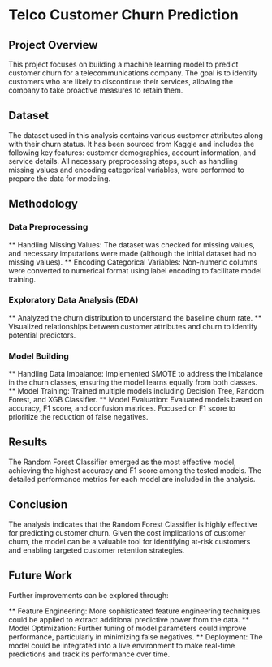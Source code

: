 # Telco Customer Churn Prediction
## Project Overview

This project focuses on building a machine learning model to predict customer churn for a telecommunications company. The goal is to identify customers who are likely to discontinue their services, allowing the company to take proactive measures to retain them.

## Dataset

The dataset used in this analysis contains various customer attributes along with their churn status. It has been sourced from Kaggle and includes the following key features: customer demographics, account information, and service details. All necessary preprocessing steps, such as handling missing values and encoding categorical variables, were performed to prepare the data for modeling.

## Methodology
### Data Preprocessing

** Handling Missing Values: The dataset was checked for missing values, and necessary imputations were made (although the initial dataset had no missing values).
** Encoding Categorical Variables: Non-numeric columns were converted to numerical format using label encoding to facilitate model training.

### Exploratory Data Analysis (EDA)

** Analyzed the churn distribution to understand the baseline churn rate.
** Visualized relationships between customer attributes and churn to identify potential predictors.

### Model Building

** Handling Data Imbalance: Implemented SMOTE to address the imbalance in the churn classes, ensuring the model learns equally from both classes.
** Model Training: Trained multiple models including Decision Tree, Random Forest, and XGB Classifier.
** Model Evaluation: Evaluated models based on accuracy, F1 score, and confusion matrices. Focused on F1 score to prioritize the reduction of false negatives.

## Results

The Random Forest Classifier emerged as the most effective model, achieving the highest accuracy and F1 score among the tested models. The detailed performance metrics for each model are included in the analysis.

## Conclusion

The analysis indicates that the Random Forest Classifier is highly effective for predicting customer churn. Given the cost implications of customer churn, the model can be a valuable tool for identifying at-risk customers and enabling targeted customer retention strategies.

## Future Work

Further improvements can be explored through:

** Feature Engineering: More sophisticated feature engineering techniques could be applied to extract additional predictive power from the data.
** Model Optimization: Further tuning of model parameters could improve performance, particularly in minimizing false negatives.
** Deployment: The model could be integrated into a live environment to make real-time predictions and track its performance over time.
